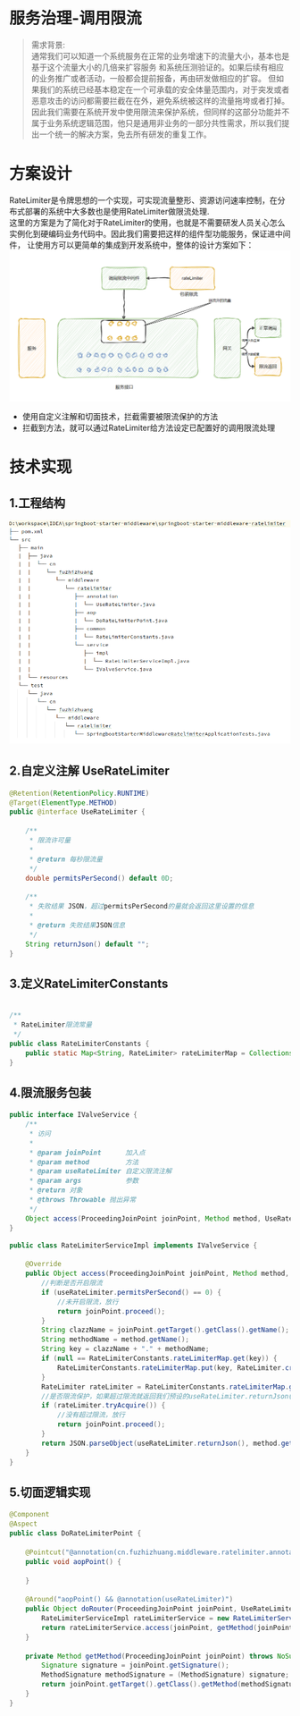 <!-- TOC -->
<!-- TOC -->

# 服务治理-调用限流
>需求背景:<br>
> 通常我们可以知道一个系统服务在正常的业务增速下的流量大小，基本也是基于这个流量大小的几倍来扩容服务
> 和系统压测验证的。如果后续有相应的业务推广或者活动，一般都会提前报备，再由研发做相应的扩容。
> 但如果我们的系统已经基本稳定在一个可承载的安全体量范围内，对于突发或者恶意攻击的访问都需要拦截在在外，避免系统被这样的流量拖垮或者打掉。
> 因此我们需要在系统开发中使用限流来保护系统，但同样的这部分功能并不属于业务系统逻辑范围，他只是通用非业务的一部分共性需求，所以我们提出一个统一的解决方案，免去所有研发的重复工作。

# 方案设计
RateLimiter是令牌思想的一个实现，可实现流量整形、资源访问速率控制，在分布式部署的系统中大多数也是使用RateLimiter做限流处理.<br>
这里的方案是为了简化对于RateLimiter的使用，也就是不需要研发人员关心怎么实例化到硬编码业务代码中。因此我们需要把这样的组件型功能服务，保证进中间件，
让使用方可以更简单的集成到开发系统中，整体的设计方案如下：<br>
<img src="https://raw.githubusercontent.com/zhuangfuzhi/notes-images/main/imgs/image-20231026222806763.png">
* 使用自定义注解和切面技术，拦截需要被限流保护的方法
* 拦截到方法，就可以通过RateLimiter给方法设定已配置好的调用限流处理

# 技术实现
## 1.工程结构
<img src="https://raw.githubusercontent.com/zhuangfuzhi/notes-images/main/imgs/image-20231026223502615.png">

## 2.自定义注解 UseRateLimiter
```java
@Retention(RetentionPolicy.RUNTIME)
@Target(ElementType.METHOD)
public @interface UseRateLimiter {

    /**
     * 限流许可量
     *
     * @return 每秒限流量
     */
    double permitsPerSecond() default 0D;

    /**
     * 失败结果 JSON，超过permitsPerSecond的量就会返回这里设置的信息
     *
     * @return 失败结果JSON信息
     */
    String returnJson() default "";
}

```
## 3.定义RateLimiterConstants
```java

/**
 * RateLimiter限流常量
 */
public class RateLimiterConstants {
    public static Map<String, RateLimiter> rateLimiterMap = Collections.synchronizedMap(new HashMap<String, RateLimiter>());
}

```
## 4.限流服务包装
```java
public interface IValveService {
    /**
     * 访问
     *
     * @param joinPoint      加入点
     * @param method         方法
     * @param useRateLimiter 自定义限流注解
     * @param args           参数
     * @return 对象
     * @throws Throwable 抛出异常
     */
    Object access(ProceedingJoinPoint joinPoint, Method method, UseRateLimiter useRateLimiter, Object[] args) throws Throwable;
}
```
```java
public class RateLimiterServiceImpl implements IValveService {

    @Override
    public Object access(ProceedingJoinPoint joinPoint, Method method, UseRateLimiter useRateLimiter, Object[] args) throws Throwable {
        //判断是否开启限流
        if (useRateLimiter.permitsPerSecond() == 0) {
            //未开启限流，放行
            return joinPoint.proceed();
        }
        String clazzName = joinPoint.getTarget().getClass().getName();
        String methodName = method.getName();
        String key = clazzName + "." + methodName;
        if (null == RateLimiterConstants.rateLimiterMap.get(key)) {
            RateLimiterConstants.rateLimiterMap.put(key, RateLimiter.create(useRateLimiter.permitsPerSecond()));
        }
        RateLimiter rateLimiter = RateLimiterConstants.rateLimiterMap.get(key);
        //是否限流保护，如果超过限流就返回我们预设的useRateLimiter.returnJson()
        if (rateLimiter.tryAcquire()) {
            //没有超过限流，放行
            return joinPoint.proceed();
        }
        return JSON.parseObject(useRateLimiter.returnJson(), method.getReturnType());
    }
}
```
## 5.切面逻辑实现
```java
@Component
@Aspect
public class DoRateLimiterPoint {

    @Pointcut("@annotation(cn.fuzhizhuang.middleware.ratelimiter.annotation.UseRateLimiter)")
    public void aopPoint() {

    }

    @Around("aopPoint() && @annotation(useRateLimiter)")
    public Object doRouter(ProceedingJoinPoint joinPoint, UseRateLimiter useRateLimiter) throws Throwable {
        RateLimiterServiceImpl rateLimiterService = new RateLimiterServiceImpl();
        return rateLimiterService.access(joinPoint, getMethod(joinPoint), useRateLimiter, joinPoint.getArgs());
    }

    private Method getMethod(ProceedingJoinPoint joinPoint) throws NoSuchMethodException {
        Signature signature = joinPoint.getSignature();
        MethodSignature methodSignature = (MethodSignature) signature;
        return joinPoint.getTarget().getClass().getMethod(methodSignature.getName(), methodSignature.getParameterTypes());
    }
}
```